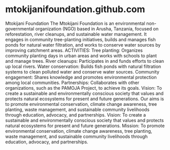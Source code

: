 # mtokijanifoundation.github.com
Mtokijani Foundation 
The Mtokijani Foundation is an environmental non-governmental organization (NGO) based in Arusha, Tanzania, focused on reforestation, river cleanups, and sustainable water management. It engages in community tree-planting initiatives, builds and manages fish ponds for natural water filtration, and works to conserve water sources by improving catchment areas. ACTIVITIES: Tree planting: Organizes community planting days in urban areas and works with schools to plant and manage trees. River cleanups: Participates in and funds efforts to clean up local rivers. Water conservation: Builds fish ponds with natural filtration systems to clean polluted water and conserve water sources. Community engagement: Shares knowledge and promotes environmental protection among local communities. Partnerships: Collaborates with other organizations, such as the PAMOJA Project, to achieve its goals. Vision: To create a sustainable and environmentally conscious society that values and protects natural ecosystems for present and future generations. Our aims is to promote environmental conservation, climate change awareness, tree planting, waste management, and sustainable community livelihoods through education, advocacy, and partnerships.
Vision: To create a sustainable and environmentally conscious society that values and protects natural ecosystems for present and future generations. 
Mission: To promote environmental conservation, climate change awareness, tree planting, waste management, and sustainable community livelihoods through education, advocacy, and partnerships.
